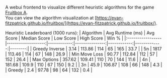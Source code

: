 A webui frontend to visualize different heuristic algorithms for the game [Fruitbox A](https://en.gamesaien.com/game/fruit_box/). <br/>
You can view the algorithm visualization at [https://evan-fitzpatrick.github.io/fruitbox/](https://evan-fitzpatrick.github.io/fruitbox/).

Heuristic Leaderboard (1000 runs):
| Algorithm        |   Avg Runtime (ms) |   Avg Score |   Median Score |   Low Score |   High Score |   Win % |
|:-----------------|-------------------:|------------:|---------------:|------------:|-------------:|--------:|
| Greedy Inverse   |             3.14   |      113.86 |            114 |          65 |          165 |    33.7 |
| 5n               |             1817   |      113.46 |            114 |          67 |          148 |    26.9 |
| Min Move Loss    |             90.77  |      112.84 |            112 |          57 |          152 |    26.4 |
| Max Options      |             357.62 |      109.41 |            110 |          70 |          144 |    11.6 |
| 4n               |             181.68 |      109.9  |            110 |          67 |          150 |     9.2 |
| 3n               |             45.9   |      106.87 |            108 |          66 |          148 |     4.3 |
| Greedy           |             2.4    |       97.78 |             98 |          64 |          132 |     0.4 |
